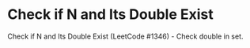 # Check if N and Its Double Exist

Check if N and Its Double Exist (LeetCode #1346) - Check double in set.
